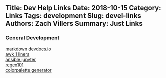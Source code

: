 Title: Dev Help Links
Date: 2018-10-15
Category: Links
Tags: development
Slug: devel-links
Authors: Zach Villers
Summary: Just Links
---

### **General Development**                                                                                 

 [markdown](https://duckduckgo.com/?q=markdown+cheat+sheet&bext=lfa&atb=v47-2&ia=answer&iax=1) 
 [devdocs.io](https://devdocs.io/)                                                             
 [awk 1 liners](http://awk.info/?OneLiners)                                                    
 [ansible jupyter](https://github.com/ansible/ansible-jupyter-kernel)                          
 [regex101](https://regex101.com/)                                                             
 [colorpalette generator](http://palettegenerator.com/)                                        
